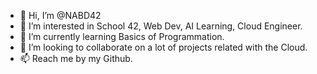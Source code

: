 - 👋 Hi, I’m @NABD42
- 👀 I’m interested in School 42, Web Dev, AI Learning, Cloud Engineer.
- 🌱 I’m currently learning Basics of Programmation.
- 💞️ I’m looking to collaborate on a lot of projects related with the Cloud.
- 📫 Reach me by my Github.

<!---
NABD42/NABD42 is a ✨ special ✨ repository with all my projects that I will do to practice and to build my portfolio.
--->
